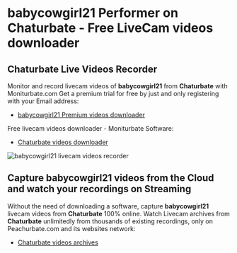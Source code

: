 # babycowgirl21 Performer on Chaturbate - Free LiveCam videos downloader

## Chaturbate Live Videos Recorder

Monitor and record livecam videos of **babycowgirl21** from **Chaturbate** with Moniturbate.com
Get a premium trial for free by just and only registering with your Email address:
* [babycowgirl21 Premium videos downloader](https://moniturbate.com/request-demo-licence-key.html)

Free livecam videos downloader - Moniturbate Software:
* [Chaturbate videos downloader](https://moniturbate.com/moniturbate-download-software.html)

![babycowgirl21 livecam videos recorder](https://peachurnet.com/templates/moniturbate-software.png)


## Capture babycowgirl21 videos from the Cloud and watch your recordings on Streaming

Without the need of downloading a software, capture **babycowgirl21** livecam videos from **Chaturbate** 100% online.
Watch Livecam archives from **Chaturbate** unlimitedly from thousands of existing recordings, only on Peachurbate.com and its websites network:
* [Chaturbate videos archives](https://peachurnet.com/)